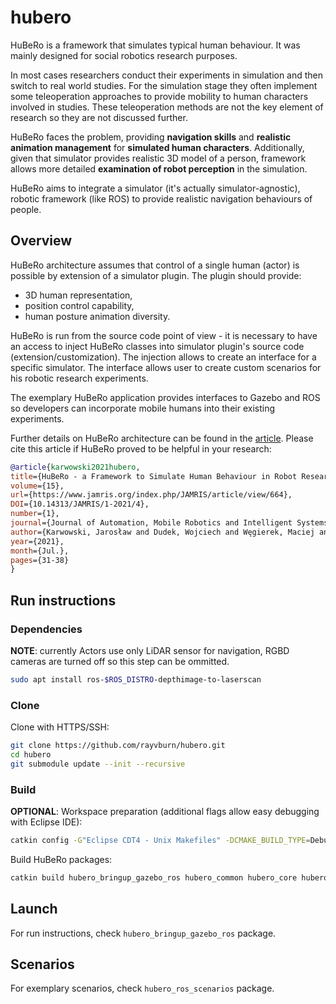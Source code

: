 # hubero

HuBeRo is a framework that simulates typical human behaviour. It was mainly designed for social robotics research purposes.

In most cases researchers conduct their experiments in simulation and then switch to real world studies. For the simulation stage they often implement some teleoperation approaches to provide mobility to human characters involved in studies. These teleoperation methods are not the key element of research so they are not discussed further.

HuBeRo faces the problem, providing **navigation skills** and **realistic animation management** for **simulated human characters**.
Additionally, given that simulator provides realistic 3D model of a person, framework allows more detailed **examination of robot perception** in the simulation.

HuBeRo aims to integrate a simulator (it's actually simulator-agnostic), robotic framework (like ROS) to provide realistic navigation behaviours of people.

## Overview

HuBeRo architecture assumes that control of a single human (actor) is possible by extension of a simulator plugin. The plugin should provide:
- 3D human representation,
- position control capability,
- human posture animation diversity.

HuBeRo is run from the source code point of view - it is necessary to have an access to inject HuBeRo classes into simulator plugin's source code (extension/customization). The injection allows to create an interface for a specific simulator. The interface allows user to create custom scenarios for his robotic research experiments.

The exemplary HuBeRo application provides interfaces to Gazebo and ROS so developers can incorporate mobile humans into their existing experiments.

Further details on HuBeRo architecture can be found in the [article](https://www.jamris.org/index.php/JAMRIS/article/view/664). Please cite this article if HuBeRo proved to be helpful in your research:

```bibtex
@article{karwowski2021hubero,
title={HuBeRo - a Framework to Simulate Human Behaviour in Robot Research},
volume={15},
url={https://www.jamris.org/index.php/JAMRIS/article/view/664},
DOI={10.14313/JAMRIS/1-2021/4},
number={1},
journal={Journal of Automation, Mobile Robotics and Intelligent Systems},
author={Karwowski, Jarosław and Dudek, Wojciech and Węgierek, Maciej and Winiarski, Tomasz},
year={2021},
month={Jul.},
pages={31-38}
}
```

## Run instructions

### Dependencies

**NOTE**: currently Actors use only LiDAR sensor for navigation, RGBD cameras are turned off so this step can be ommitted.

```bash
sudo apt install ros-$ROS_DISTRO-depthimage-to-laserscan
```

### Clone

Clone with HTTPS/SSH:

```bash
git clone https://github.com/rayvburn/hubero.git
cd hubero
git submodule update --init --recursive
```

### Build

**OPTIONAL**: Workspace preparation (additional flags allow easy debugging with Eclipse IDE):

```bash
catkin config -G"Eclipse CDT4 - Unix Makefiles" -DCMAKE_BUILD_TYPE=Debug -DCMAKE_CXX_COMPILER_ARG1=-std=c++14 -D__cplusplus=201402L -D__GXX_EXPERIMENTAL_CXX0X__=1
```

Build HuBeRo packages:

```bash
catkin build hubero_bringup_gazebo_ros hubero_common hubero_core hubero_gazebo hubero_interfaces hubero_ros hubero_ros_msgs hubero_ros_scenarios
```

## Launch

For run instructions, check `hubero_bringup_gazebo_ros` package.

## Scenarios

For exemplary scenarios, check `hubero_ros_scenarios` package.
